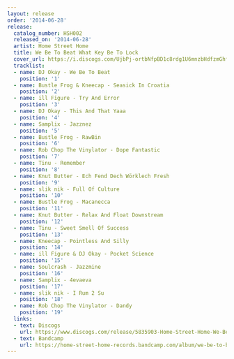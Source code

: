 ```yaml
---
layout: release
order: '2014-06-28'
release:
  catalog_number: HSH002
  released_on: '2014-06-28'
  artist: Home Street Home
  title: We Be To Beat What Key Be To Lock
  cover_url: https://i.discogs.com/UjbPj-ortbNfpBD1c8rdg1U6mnzbHdfzmGhfKoqw87Y/rs:fit/g:sm/q:90/h:531/w:531/czM6Ly9kaXNjb2dz/LWRhdGFiYXNlLWlt/YWdlcy9SLTU4MzU5/MDMtMTQwNDA0NDE2/OS00ODk4LmpwZWc.jpeg
  tracklist:
  - name: DJ Okay - We Be To Beat
    position: '1'
  - name: Bustle Frog & Kneecap - Seasick In Croatia
    position: '2'
  - name: ill Figure - Try And Error
    position: '3'
  - name: DJ Okay - This And That Yaaa
    position: '4'
  - name: Samplix - Jazznez
    position: '5'
  - name: Bustle Frog - RawBin
    position: '6'
  - name: Rob Chop The Vinylator - Dope Fantastic
    position: '7'
  - name: Tinu - Remember
    position: '8'
  - name: Knut Butter - Ech Fend Dech Wörklech Fresh
    position: '9'
  - name: slik nik - Full Of Culture
    position: '10'
  - name: Bustle Frog - Macanecca
    position: '11'
  - name: Knut Butter - Relax And Float Downstream
    position: '12'
  - name: Tinu - Sweet Smell Of Success
    position: '13'
  - name: Kneecap - Pointless And Silly
    position: '14'
  - name: ill Figure & DJ Okay - Pocket Science
    position: '15'
  - name: Soulcrash - Jazzmine
    position: '16'
  - name: Samplix - 4evaeva
    position: '17'
  - name: slik nik - I Rum 2 Su
    position: '18'
  - name: Rob Chop The Vinylator - Dandy
    position: '19'
  links:
  - text: Discogs
    url: https://www.discogs.com/release/5835903-Home-Street-Home-We-Be-To-Beat-What-Key-Be-To-Lock
  - text: Bandcamp
    url: https://home-street-home-records.bandcamp.com/album/we-be-to-beat-what-key-be-to-lock
---
```

